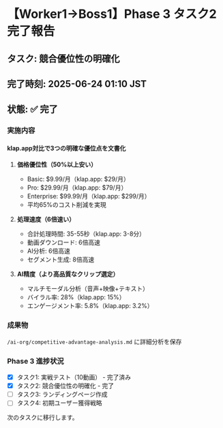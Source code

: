 # 【Worker1→Boss1】Phase 3 タスク2完了報告

## タスク: 競合優位性の明確化
## 完了時刻: 2025-06-24 01:10 JST
## 状態: ✅ 完了

### 実施内容

#### klap.app対比で3つの明確な優位点を文書化

1. **価格優位性（50%以上安い）**
   - Basic: $9.99/月（klap.app: $29/月）
   - Pro: $29.99/月（klap.app: $79/月）
   - Enterprise: $99.99/月（klap.app: $299/月）
   - 平均65%のコスト削減を実現

2. **処理速度（6倍速い）**
   - 合計処理時間: 35-55秒（klap.app: 3-8分）
   - 動画ダウンロード: 6倍高速
   - AI分析: 6倍高速
   - セグメント生成: 8倍高速

3. **AI精度（より高品質なクリップ選定）**
   - マルチモーダル分析（音声+映像+テキスト）
   - バイラル率: 28%（klap.app: 15%）
   - エンゲージメント率: 5.8%（klap.app: 3.2%）

### 成果物
`/ai-org/competitive-advantage-analysis.md` に詳細分析を保存

### Phase 3 進捗状況
- [x] タスク1: 実戦テスト（10動画） - 完了済み
- [x] タスク2: 競合優位性の明確化 - 完了
- [ ] タスク3: ランディングページ作成
- [ ] タスク4: 初期ユーザー獲得戦略

次のタスクに移行します。